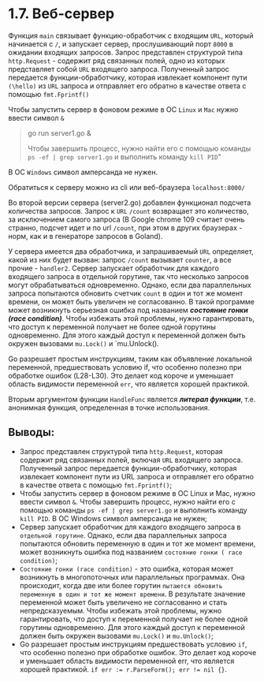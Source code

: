 # 1.7. Веб-сервер

Функция `main` связывает функцию-обработчик с входящим `URL`, который начинается с `/`, и запускает сервер,
прослушивающий порт `8000` в ожидании входящих запросов.
Запрос представлен структурой типа `http.Request` - содержит ряд связанных полей, одно из которых представляет
собой `URL` входящего запроса. Полученный запрос передается функции-обработчику, которая извлекает компонент
пути `(\hello)` из `URL` запроса и отправляет его обратно в качестве ответа с помощью `fmt.Fprintf()`

Чтобы запустить сервер в фоновом режиме в ОС `Linux` и `Mac` нужно ввести символ `&`
> go run server1.go &
>
> Чтобы завершить процесс, нужно найти его с помощью команды `ps -ef | grep server1.go` и выполнить команду `kill PID`"

В ОС `Windows` символ амперсанда не нужен.

Обратиться к серверу можно из cli или веб-браузера `localhost:8000/`

Во второй версии сервера (server2.go) добавлен функционал подсчета количества запросов. Запрос к `URL` `/count`
возвращает это количество, за исключением самого запроса (В Google chrome 109 считает очень странно, подсчет идет и по
url `/count`, при этом в других браузерах - норм, как и в генераторе запросов в Goland).

У сервера имеется два обработчика, и запрашиваемый `URL` определяет, какой из них будет вызван: запрос `/count`
вызывает `counter`, а все прочие - `handler2`. Сервер запускает обработчик для каждого входящего запроса в отдельной
горутине, так что несколько запросов могут обрабатываться одновременно. Однако, если два параллельных запроса попытаются
обновить счетчик `count` в один и тот же момент времени, он может быть увеличен не согласованно. В такой программе может
возникнуть серьезная ошибка под названием **_состояние гонки (race condition)_**.
Чтобы избежать этой проблемы, нужно гарантировать, что доступ к переменной получает не более одной горутины
одновременно.
Для этого каждый доступ к переменной должен быть окружен вызовами `mu.Lock()` и `mu.Unlock().

Go разрешает простым инструкциям, таким как объявление локальной переменной, предшествовать условию if, что особенно
полезно при обработке ошибок (L28-L30). Это делает код короче и уменьшает область видимости переменной `err`, что
является хорошей практикой.

Вторым аргументом функции `HandleFunc` является **_литерал функции_**, т.е. анонимная функция, определенная в точке
использования.

## Выводы:

* Запрос представлен структурой типа `http.Request`, которая содержит ряд связанных полей, включая `URL` входящего
  запроса. Полученный запрос передается функции-обработчику, которая извлекает компонент пути из URL запроса и
  отправляет его обратно в качестве ответа с помощью `fmt.Fprintf()`;
* Чтобы запустить сервер в фоновом режиме в ОС Linux и Mac, нужно ввести символ `&`. Чтобы завершить процесс, нужно
  найти его с помощью команды `ps -ef | grep server1.go` и выполнить команду `kill PID`. В ОС Windows символ амперсанда
  не нужен;
* Сервер запускает обработчик для каждого входящего запроса в `отдельной горутине`. Однако, если два параллельных
  запроса попытаются обновить переменную в один и тот же момент времени, может возникнуть ошибка под
  названием `состояние гонки ( race condition)`;
* `Состояние гонки (race condition)` - это ошибка, которая может возникнуть в многопоточных или параллельных программах.
  Она происходит, когда две или более горутин `пытаются обновить переменную в один и тот же момент времени`. В
  результате значение переменной может быть увеличено не согласованно и стать непредсказуемым. Чтобы избежать этой
  проблемы, нужно гарантировать, что доступ к переменной получает не более одной горутины одновременно. Для этого каждый
  доступ к переменной должен быть окружен вызовами `mu.Lock()` и `mu.Unlock()`;
* Go разрешает простым инструкциям предшествовать условию `if`, что особенно полезно при обработке ошибок. Это делает
  код короче и уменьшает область видимости переменной err, что является хорошей
  практикой. `if err := r.ParseForm(); err != nil {}`.